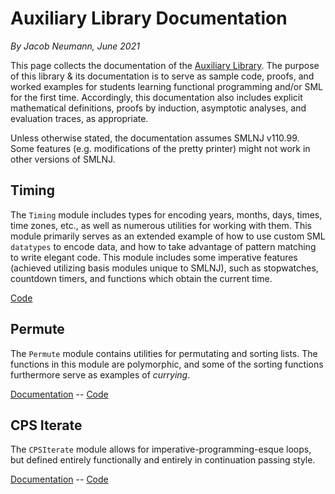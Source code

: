 # Auxiliary Library Documentation
_By Jacob Neumann, June 2021_

This page collects the documentation of the [Auxiliary Library](https://github.com/smlhelp/aux-library). The purpose of this library & its documentation is to serve as sample code, proofs, and worked examples for students learning functional programming and/or SML for the first time. Accordingly, this documentation also includes explicit mathematical definitions, proofs by induction, asymptotic analyses, and evaluation traces, as appropriate.

Unless otherwise stated, the documentation assumes SMLNJ v110.99. Some features (e.g. modifications of the pretty printer) might not work in other versions of SMLNJ.

## Timing
The `Timing` module includes types for encoding years, months, days, times, time zones, etc., as well as numerous utilities for working with them. This module primarily serves as an extended example of how to use custom SML `datatypes` to encode data, and how to take advantage of pattern matching to write elegant code. This module includes some imperative features (achieved utilizing basis modules unique to SMLNJ), such as stopwatches, countdown timers, and functions which obtain the current time. 

[Code](https://github.com/smlhelp/aux-library/blob/main/Timing.sml)


## Permute
The `Permute` module contains utilities for permutating and sorting lists. The functions in this module are polymorphic, and some of the sorting functions furthermore serve as examples of _currying_. 

[Documentation](https://github.com/smlhelp/aux-library/blob/main/documentation/permute.pdf) -- [Code](https://github.com/smlhelp/aux-library/blob/main/Permute.sml)


## CPS Iterate
The `CPSIterate` module allows for imperative-programming-esque loops, but defined entirely functionally and entirely in continuation passing style. 

[Documentation](https://github.com/smlhelp/aux-library/blob/main/documentation/cpsIterate.pdf) -- [Code](https://github.com/smlhelp/aux-library/blob/main/CPSIterate.sml)
